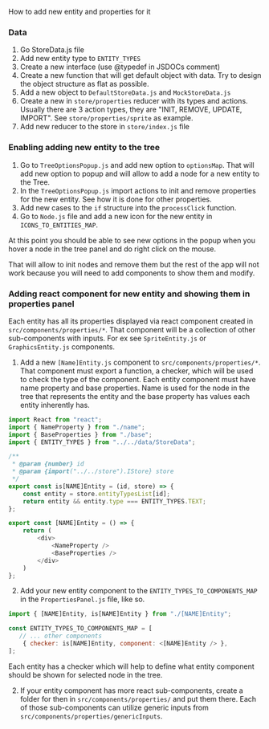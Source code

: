 How to add new entity and properties for it

### Data

1. Go StoreData.js file
2. Add new entity type to `ENTITY_TYPES`
3. Create a new interface (use @typedef in JSDOCs comment)
4. Create a new function that will get default object with data. Try to design the object structure as flat as possible.
5. Add a new object to `DefaultStoreData.js` and `MockStoreData.js`
6. Create a new in `store/properties` reducer with its types and actions. Usually there are 3 action types, they are "INIT, REMOVE, UPDATE, IMPORT". See `store/properties/sprite` as example.
7. Add new reducer to the store in `store/index.js` file

### Enabling adding new entity to the tree

1. Go to `TreeOptionsPopup.js` and add new option to `optionsMap`. That will add new option to popup and will allow to add a node for a new entity to the Tree.
2. In the `TreeOptionsPopup.js` import actions to init and remove properties for the new entity. See how it is done for other properties.
3. Add new cases to the `if` structure into the `processClick` function.
4. Go to `Node.js` file and add a new icon for the new entity in `ICONS_TO_ENTITIES_MAP`.

At this point you should be able to see new options in the popup when you hover a node in the tree panel and do right click on the mouse.

That will allow to init nodes and remove them but the rest of the app will not work because you will need to add components to show them and modify.

### Adding react component for new entity and showing them in properties panel

Each entity has all its properties displayed via react component created in `src/components/properties/*`.
That component will be a collection of other sub-components with inputs. For ex see `SpriteEntity.js` or `GraphicsEntity.js` components.

1. Add a new `[Name]Entity.js` component to `src/components/properties/*`. That component must export a function, a checker, which will be used to check the type of the component. Each entity component must have name property and base properties. Name is used for the node in the tree that represents the entity and the base property has values each entity inherently has.

```javascript
import React from "react";
import { NameProperty } from "./name";
import { BaseProperties } from "./base";
import { ENTITY_TYPES } from "../../data/StoreData";

/**
 * @param {number} id
 * @param {import("../../store").IStore} store
 */
export const is[NAME]Entity = (id, store) => {
    const entity = store.entityTypesList[id];
    return entity && entity.type === ENTITY_TYPES.TEXT;
};

export const [NAME]Entity = () => {
    return (
        <div>
            <NameProperty />
            <BaseProperties />
        </div>
    )
};

```

2. Add your new entity component to the `ENTITY_TYPES_TO_COMPONENTS_MAP` in the `PropertiesPanel.js` file, like so.

```javascript
import { [NAME]Entity, is[NAME]Entity } from "./[NAME]Entity";

const ENTITY_TYPES_TO_COMPONENTS_MAP = [
   // ... other components
    { checker: is[NAME]Entity, component: <[NAME]Entity /> },
];
```

Each entity has a checker which will help to define what entity component should be shown for selected node in the tree.

2. If your entity component has more react sub-components, create a folder for then in `src/components/properties/` and put them there. Each of those sub-components can utilize generic inputs from `src/components/properties/genericInputs`.
